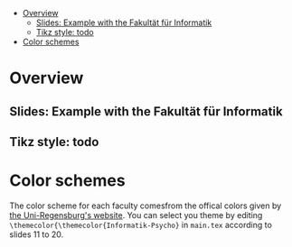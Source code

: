 
<!-- TOC -->

- [Overview](#overview)
    - [Slides: Example with the Fakultät für Informatik](#slides-example-with-the-fakult%C3%A4t-f%C3%BCr-informatik)
    - [Tikz style: todo](#tikz-style-todo)
- [Color schemes](#color-schemes)

<!-- /TOC -->


# Overview
## Slides: Example with the Fakultät für Informatik

## Tikz style: todo

# Color schemes
The color scheme for each faculty comesfrom the offical colors given by [the Uni-Regensburg's website](https://www.uni-regensburg.de/interne-kommunikation/corporate-design/vorlagen/index.html). You can select you theme by editing `\themecolor{\themecolor{Informatik-Psycho}` in `main.tex` according to slides 11 to 20. 